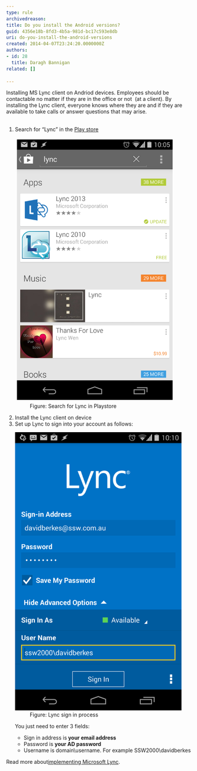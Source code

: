 ```yaml
---
type: rule
archivedreason: 
title: Do you install the Android versions?
guid: 4356e18b-8fd3-4b5a-981d-bc17c593e8db
uri: do-you-install-the-android-versions
created: 2014-04-07T23:24:20.0000000Z
authors:
- id: 28
  title: Daragh Bannigan
related: []

---
```



​​Installing MS Lync client on Andriod devices. Employees should be contactable no matter if they are in the office or not  (at a client). By installing the Lync client, everyone knows where they are and if they are available to take calls or answer questions that may arise.
<br><excerpt class='endintro'></excerpt><br>
<ol><li>Search for “Lync” in the <a href="https://play.google.com/store">Play store</a> 
<dl class="image"><dt><img alt="android_playstore.png" src="241b2b_android_playstore.png" style="margin:5px;width:421px;" /></dt><dd>Figure: Search for Lync in Playstore</dd></dl></li><li>Install the Lync client on device</li><li>Set up Lync to sign into your account as follows:
<dl class="image"><dt><img alt="lync-signin.png" src="lync-signin.png" style="width:450px;height:750px;" /></dt><dd>Figure: Lync sign in process</dd></dl><p>You just need to enter 3 fields:</p><ul><li>Sign in address is<strong> your email address</strong></li><li>Password is 
      <strong>your AD password</strong></li><li>Username is domain\username. For example SSW2000\davidberkes</li></ul></li></ol>
<p>Read more about 
   <a href="http://www.ssw.com.au/ssw/Consulting/Lync.aspx">​implementing Microsoft Lync</a>.</p>


